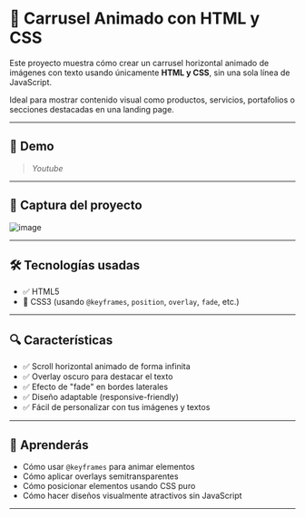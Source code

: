 # 🎯 Carrusel Animado con HTML y CSS

Este proyecto muestra cómo crear un carrusel horizontal animado de imágenes con texto usando únicamente **HTML y CSS**, sin una sola línea de JavaScript.

Ideal para mostrar contenido visual como productos, servicios, portafolios o secciones destacadas en una landing page.

---

## 🧪 Demo

> *Youtube*

---

## 📸 Captura del proyecto

   <!-- Puedes cambiar esto si tienes una imagen de ejemplo -->
![image](https://github.com/user-attachments/assets/533f7063-598e-49c3-82ec-403fd47bb240)

---

## 🛠️ Tecnologías usadas

- ✅ HTML5  
- 🎨 CSS3 (usando `@keyframes`, `position`, `overlay`, `fade`, etc.)

---

## 🔍 Características

- ✅ Scroll horizontal animado de forma infinita  
- ✅ Overlay oscuro para destacar el texto  
- ✅ Efecto de "fade" en bordes laterales  
- ✅ Diseño adaptable (responsive-friendly)  
- ✅ Fácil de personalizar con tus imágenes y textos

---

## 🧠 Aprenderás

- Cómo usar `@keyframes` para animar elementos
- Cómo aplicar overlays semitransparentes
- Cómo posicionar elementos usando CSS puro
- Cómo hacer diseños visualmente atractivos sin JavaScript

---

